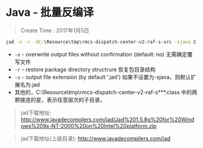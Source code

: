 
# Java - 批量反编译

> Create Time : 2017年1月5日

```bat
jad -o -r -dC:\Resource\tmp\rmcs-dispatch-center-v2-raf-s-src -sjava C:\Resource\tmp\rmcs-dispatch-center-v2-raf-s\**\*.class
```

* `-o`  - overwrite output files without confirmation (default: no) 无需确定覆写文件
* `-r`  - restore package directory structrure 恢复包目录结构
* `-s` <ext></ext>- output file extension (by default '.jad') 如果不设置为-sjava，则默认扩展名为.jad
* 其他的，C:\Resource\tmp\rmcs-dispatch-center-v2-raf-s\**\*.class 中的两颗接连的星，表示任意层次的子目录。

> jad下载地址: http://www.javadecompilers.com/jad/Jad%201.5.8g%20for%20Windows%209x-NT-2000%20on%20Intel%20platform.zip

> jad下载地址(上级目录):  http://www.javadecompilers.com/jad


